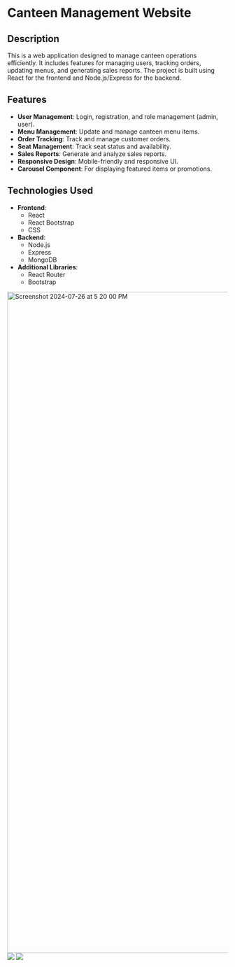 # Canteen Management Website

## Description

This is a web application designed to manage canteen operations efficiently. It includes features for managing users, tracking orders, updating menus, and generating sales reports. The project is built using React for the frontend and Node.js/Express for the backend.

## Features

- **User Management**: Login, registration, and role management (admin, user).
- **Menu Management**: Update and manage canteen menu items.
- **Order Tracking**: Track and manage customer orders.
- **Seat Management**: Track seat status and availability.
- **Sales Reports**: Generate and analyze sales reports.
- **Responsive Design**: Mobile-friendly and responsive UI.
- **Carousel Component**: For displaying featured items or promotions.

## Technologies Used

- **Frontend**:
  - React
  - React Bootstrap
  - CSS
- **Backend**:
  - Node.js
  - Express
  - MongoDB
- **Additional Libraries**:
  - React Router
  - Bootstrap
 

<img width="1512" alt="Screenshot 2024-07-26 at 5 20 00 PM" src="https://github.com/user-attachments/assets/484b7330-666f-4645-b4b9-4240e611facd">
<img src="https://github.com/user-attachments/assets/b23b7085-deb8-419a-acfe-657f63409765">
<img src="https://github.com/user-attachments/assets/33850264-1f6c-432d-8c52-eee7bced3873">




